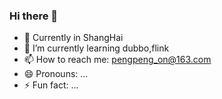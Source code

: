 ### Hi there 👋

- 🔭 Currently in ShangHai
- 🌱 I’m currently learning dubbo,flink
- 📫 How to reach me: pengpeng_on@163.com
- 😄 Pronouns: ...
- ⚡ Fun fact: ...

